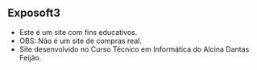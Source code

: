 ## Exposoft3

- Este é um site com fins educativos.
- OBS: Não é um site de compras real.
- Site desenvolvido no Curso Técnico em Informática do Alcina Dantas Feijão.
